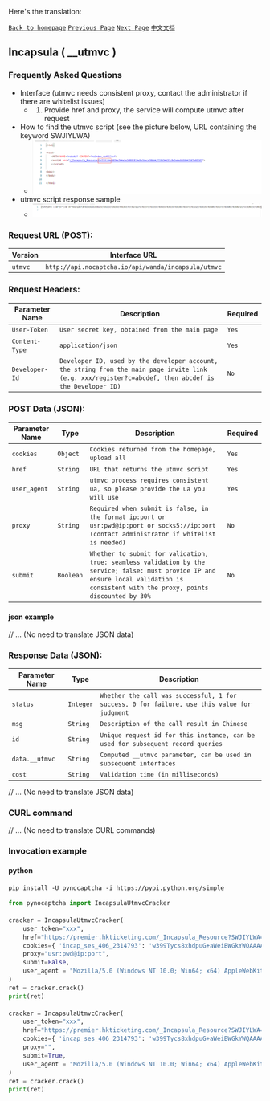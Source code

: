 Here's the translation:

[`Back to homepage`](english_version.md)    [`Previous Page`](incapsula_english.md)       [`Next Page`](hcaptcha_english.md)  [`中文文档`](incapsula1.md)

## Incapsula ( __utmvc )

### Frequently Asked Questions

* Interface (utmvc needs consistent proxy, contact the administrator if there are whitelist issues)
    * 1. Provide href and proxy, the service will compute utmvc after request 
* How to find the utmvc script (see the picture below, URL containing the keyword SWJIYLWA)
    * ![incapsula](../images/incapsula/incapsula3.png)
* utmvc script response sample
    * ![incapsula](../images/incapsula/incapsula4.png)

### Request URL (POST):

| Version               | Interface URL                                            |
|-----------------------|----------------------------------------------------------|
| `utmvc`               | `http://api.nocaptcha.io/api/wanda/incapsula/utmvc`     |

### Request Headers:

| Parameter Name       | Description                                                                                       | Required |
|----------------------|---------------------------------------------------------------------------------------------------|----------|
| `User-Token`         | `User secret key, obtained from the main page`                                                    | `Yes`    |
| `Content-Type`       | `application/json`                                                                               | `Yes`    |
| `Developer-Id`       | `Developer ID, used by the developer account, the string from the main page invite link (e.g. xxx/register?c=abcdef, then abcdef is the Developer ID)`  | `No`     |

### POST Data (JSON):

| Parameter Name | Type       | Description                                                                                             | Required |
|----------------|------------|---------------------------------------------------------------------------------------------------------|----------|
| `cookies`      | `Object`   | `Cookies returned from the homepage, upload all`                                                        | `Yes`    |
| `href`         | `String`   | `URL that returns the utmvc script`                                                                     | `Yes`    |
| `user_agent`   | `String`   | `utmvc process requires consistent ua, so please provide the ua you will use`                           | `Yes`    |
| `proxy`        | `String`   | `Required when submit is false, in the format ip:port or usr:pwd@ip:port or socks5://ip:port (contact administrator if whitelist is needed)` | `No`     |
| `submit`       | `Boolean`  | `Whether to submit for validation, true: seamless validation by the service; false: must provide IP and ensure local validation is consistent with the proxy, points discounted by 30%` | `No`     |

#### json example

// ... (No need to translate JSON data)

### Response Data (JSON):

| Parameter Name | Type       | Description                                                                      |
|----------------|------------|----------------------------------------------------------------------------------|
| `status`       | `Integer`  | `Whether the call was successful, 1 for success, 0 for failure, use this value for judgment`   |
| `msg`          | `String`   | `Description of the call result in Chinese`                                      |
| `id`           | `String`   | `Unique request id for this instance, can be used for subsequent record queries` |
| `data.__utmvc` | `String`   | `Computed __utmvc parameter, can be used in subsequent interfaces`               |
| `cost`         | `String`   | `Validation time (in milliseconds)`                                              |

// ... (No need to translate JSON data)

### CURL command

// ... (No need to translate CURL commands)

### Invocation example

#### python

```shell
pip install -U pynocaptcha -i https://pypi.python.org/simple
```

```python
from pynocaptcha import IncapsulaUtmvcCracker

cracker = IncapsulaUtmvcCracker(
    user_token="xxx",
    href="https://premier.hkticketing.com/_Incapsula_Resource?SWJIYLWA=719d34d31c8e3a6e6fffd425f7e032f3",
    cookies={ 'incap_ses_406_2314793': 'w399Tycs8xhdpuG+aWeiBWGkYWQAAAAAKCTf+jt4Sq4R0xN0pU9VXA==', 'visid_incap_2314793': 'DVtB0J4PRoG+jHdSiyyjNWKkYWQAAAAAQUIPAAAAAABY5A3D8V2Yp2rCf0Qol0Kd' },
    proxy="usr:pwd@ip:port",
    submit=False,
    user_agent = "Mozilla/5.0 (Windows NT 10.0; Win64; x64) AppleWebKit/537.36 (KHTML, like Gecko) Chrome/113.0.0.0 Safari/537.36"
)
ret = cracker.crack()
print(ret)

cracker = IncapsulaUtmvcCracker(
    user_token="xxx",
    href="https://premier.hkticketing.com/_Incapsula_Resource?SWJIYLWA=719d34d31c8e3a6e6fffd425f7e032f3",
    cookies={ 'incap_ses_406_2314793': 'w399Tycs8xhdpuG+aWeiBWGkYWQAAAAAKCTf+jt4Sq4R0xN0pU9VXA==', 'visid_incap_2314793': 'DVtB0J4PRoG+jHdSiyyjNWKkYWQAAAAAQUIPAAAAAABY5A3D8V2Yp2rCf0Qol0Kd' },
    proxy="",
    submit=True,
    user_agent = "Mozilla/5.0 (Windows NT 10.0; Win64; x64) AppleWebKit/537.36 (KHTML, like Gecko) Chrome/113.0.0.0 Safari/537.36"
)
ret = cracker.crack()
print(ret)
```
